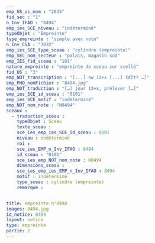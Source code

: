 ```yaml
---
emp_US_us_nom : "2635"
fid_sec : "1"
n_Inv_IFAO : "8494"
emp_ies_SCE_niveau : "indéterminé"
typeObjet : "Empreinte"
type_empreinte : "simple avec note"
n_Inv_CSA : "3032"
emp_ies_SCE_type_sceau : "cylindre (empreinte)"
emp_SEC_nom_secteur : "palais, magasin sud"
emp_IES_fid_sceau : "101"
nature_empreinte : "empreinte de sceau sur scellé"
fid_US : "3"
emp_NOT_transcription : "[...] sw 13+x [...] šd[t? …]"
emp_PHO_nomFichier : "8494.jpg"
emp_NOT_traduction : "[…] jour 13+x, prélever […]"
emp_ies_SCE_id_sceau : "0101"
emp_ies_SCE_motif : "indéterminé"
emp_NOT_nom_note : "N8494"
sceaux :
  - traduction_sceau : 
    typeObjet : Sceau
    texte_sceau : 
    sce_ies_emp_ies_SCE_id_sceau : 0101
    niveau : indéterminé
    roi : 
    sce_ies_EMP_n_Inv_IFAO : 8494
    id_sceau : "0101"
    sce_ies_emp_NOT_nom_note : N8494
    dimensions_sceau : 
    sce_ies_emp_ies_EMP_n_Inv_IFAO : 8494
    motif : indéterminé
    type_sceau : cylindre (empreinte)
    remarque : 


title: empreinte n°8494
images: 8494.jpg
id_notice: 8494
layout: notice
type: empreinte
partie: 2
---
```

